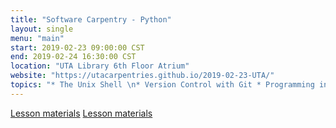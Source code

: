 ```yaml
---
title: "Software Carpentry - Python"
layout: single
menu: "main"
start: 2019-02-23 09:00:00 CST
end: 2019-02-24 16:30:00 CST
location: "UTA Library 6th Floor Atrium"
website: "https://utacarpentries.github.io/2019-02-23-UTA/"
topics: "* The Unix Shell \n* Version Control with Git * Programming in Python *"
---
```


<a href="https://github.com/uta-carpentries/SWC_spring2019_lessons/">Lesson materials</a>
[Lesson materials](https://github.com/uta-carpentries/SWC_spring2019_lessons/)
